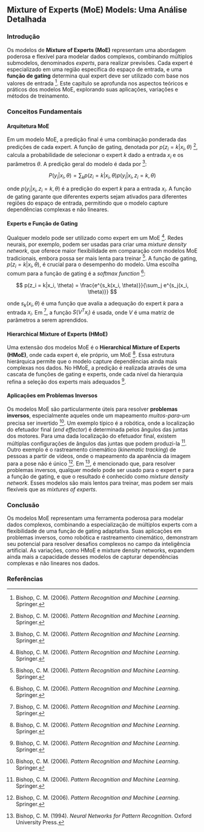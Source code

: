 ## Mixture of Experts (MoE) Models: Uma Análise Detalhada

### Introdução
Os modelos de **Mixture of Experts (MoE)** representam uma abordagem poderosa e flexível para modelar dados complexos, combinando múltiplos submodelos, denominados *experts*, para realizar previsões. Cada expert é especializado em uma região específica do espaço de entrada, e uma **função de gating** determina qual expert deve ser utilizado com base nos valores de entrada [^6]. Este capítulo se aprofunda nos aspectos teóricos e práticos dos modelos MoE, explorando suas aplicações, variações e métodos de treinamento.

### Conceitos Fundamentais
#### Arquitetura MoE
Em um modelo MoE, a predição final é uma combinação ponderada das predições de cada expert. A função de gating, denotada por $p(z_i = k|x_i, \theta)$ [^6], calcula a probabilidade de selecionar o expert *k* dado a entrada $x_i$ e os parâmetros $\theta$. A predição geral do modelo é dada por [^6]:

$$ P(y_i|x_i, \theta) = \sum_k p(z_i = k|x_i, \theta)p(y_i|x_i, z_i = k, \theta) $$

onde $p(y_i|x_i, z_i = k, \theta)$ é a predição do expert *k* para a entrada $x_i$. A função de gating garante que diferentes experts sejam ativados para diferentes regiões do espaço de entrada, permitindo que o modelo capture dependências complexas e não lineares.

#### Experts e Função de Gating
Qualquer modelo pode ser utilizado como expert em um MoE [^6]. Redes neurais, por exemplo, podem ser usadas para criar uma *mixture density network*, que oferece maior flexibilidade em comparação com modelos MoE tradicionais, embora possa ser mais lenta para treinar [^6]. A função de gating, $p(z_i = k|x_i, \theta)$, é crucial para o desempenho do modelo. Uma escolha comum para a função de gating é a *softmax function* [^6]:

$$ p(z_i = k|x_i, \theta) = \frac{e^{s_k(x_i, \theta)}}{\sum_j e^{s_j(x_i, \theta)}} $$

onde $s_k(x_i, \theta)$ é uma função que avalia a adequação do expert *k* para a entrada $x_i$. Em [^6], a função $S(V^T x_i)$ é usada, onde $V$ é uma matriz de parâmetros a serem aprendidos.

#### Hierarchical Mixture of Experts (HMoE)
Uma extensão dos modelos MoE é o **Hierarchical Mixture of Experts (HMoE)**, onde cada expert é, ele próprio, um MoE [^6]. Essa estrutura hierárquica permite que o modelo capture dependências ainda mais complexas nos dados. No HMoE, a predição é realizada através de uma cascata de funções de gating e experts, onde cada nível da hierarquia refina a seleção dos experts mais adequados [^6].

#### Aplicações em Problemas Inversos
Os modelos MoE são particularmente úteis para resolver **problemas inversos**, especialmente aqueles onde um mapeamento *muitos-para-um* precisa ser invertido [^6]. Um exemplo típico é a robótica, onde a localização do efetuador final (*end effector*) é determinada pelos ângulos das juntas dos motores. Para uma dada localização do efetuador final, existem múltiplas configurações de ângulos das juntas que podem produzi-la [^6]. Outro exemplo é o rastreamento cinemático (*kinematic tracking*) de pessoas a partir de vídeos, onde o mapeamento da aparência da imagem para a pose não é único [^6].
Em [^8], é mencionado que, para resolver problemas inversos, qualquer modelo pode ser usado para o expert e para a função de gating, e que o resultado é conhecido como *mixture density network*. Esses modelos são mais lentos para treinar, mas podem ser mais flexíveis que as *mixtures of experts*.

### Conclusão
Os modelos MoE representam uma ferramenta poderosa para modelar dados complexos, combinando a especialização de múltiplos experts com a flexibilidade de uma função de gating adaptativa. Suas aplicações em problemas inversos, como robótica e rastreamento cinemático, demonstram seu potencial para resolver desafios complexos no campo da inteligência artificial. As variações, como HMoE e mixture density networks, expandem ainda mais a capacidade desses modelos de capturar dependências complexas e não lineares nos dados.

### Referências
[^6]: Bishop, C. M. (2006). *Pattern Recognition and Machine Learning*. Springer.
[^8]: Bishop, C. M. (1994). *Neural Networks for Pattern Recognition*. Oxford University Press.

<!-- END -->